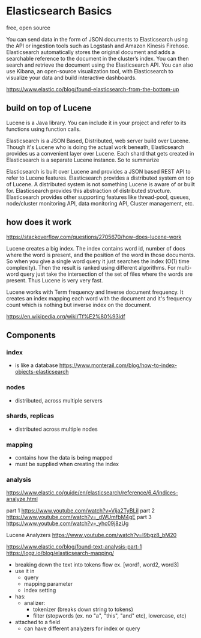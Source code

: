 # Elasticsearch Basics

free, open source

You can send data in the form of JSON documents to Elasticsearch using the API or ingestion tools such as Logstash and Amazon Kinesis Firehose. Elasticsearch automatically stores the original document and adds a searchable reference to the document in the cluster’s index. You can then search and retrieve the document using the Elasticsearch API. You can also use Kibana, an open-source visualization tool, with Elasticsearch to visualize your data and build interactive dashboards.

https://www.elastic.co/blog/found-elasticsearch-from-the-bottom-up


## build on top of Lucene

Lucene is a Java library. You can include it in your project and refer to its functions using function calls.

Elasticsearch is a JSON Based, Distributed, web server build over Lucene. Though it's Lucene who is doing the actual work beneath, Elasticsearch provides us a convenient layer over Lucene. Each shard that gets created in Elasticsearch is a separate Lucene instance. So to summarize

Elasticsearch is built over Lucene and provides a JSON based REST API to refer to Lucene features.
Elasticsearch provides a distributed system on top of Lucene. A distributed system is not something Lucene is aware of or built for. Elasticsearch provides this abstraction of distributed structure.
Elasticsearch provides other supporting features like thread-pool, queues, node/cluster monitoring API, data monitoring API, Cluster management, etc.

## how does it work
https://stackoverflow.com/questions/2705670/how-does-lucene-work

Lucene creates a big index. The index contains word id, number of docs where the word is present, and the position of the word in those documents. So when you give a single word query it just searches the index (O(1) time complexity). Then the result is ranked using different algorithms. For multi-word query just take the intersection of the set of files where the words are present. Thus Lucene is very very fast.

Lucene works with Term frequency and Inverse document frequency. It creates an index mapping each word with the document and it's frequency count which is nothing but inverse index on the document.

https://en.wikipedia.org/wiki/Tf%E2%80%93idf

## Components

### index
- is like a database
https://www.monterail.com/blog/how-to-index-objects-elasticsearch


### nodes
- distributed, across multiple servers

### shards, replicas
- distributed across multiple nodes

### mapping
- contains how the data is being mapped
- must be supplied when creating the index


### analysis
https://www.elastic.co/guide/en/elasticsearch/reference/6.4/indices-analyze.html

part 1
https://www.youtube.com/watch?v=Vija2TyBLiI
part 2
https://www.youtube.com/watch?v=_dWUmfbM4gE
part 3
https://www.youtube.com/watch?v=_yhc09j8zUg

Lucene Analyzers
https://www.youtube.com/watch?v=I9bgz8_bM20

https://www.elastic.co/blog/found-text-analysis-part-1
https://logz.io/blog/elasticsearch-mapping/

- breaking down the text into tokens flow ex. [word1, word2, word3]
- use it in
	- query
	- mapping parameter
	- index setting
- has:
	- analizer:
		- tokenizer (breaks down string to tokens)
		- filter (stopwords (ex. no "a", "this", "and" etc), lowercase, etc)
- attached to a field
	- can have different analyzers for index or query



